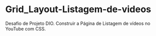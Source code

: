 # Grid_Layout-Listagem-de-videos
Desafio de Projeto DIO. Construir a Página de Listagem de vídeos no YouTube com CSS.
